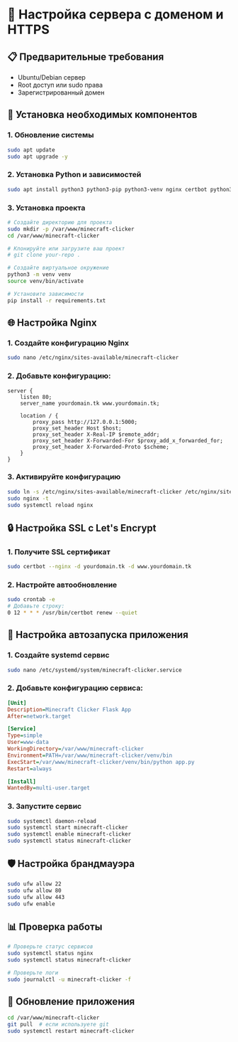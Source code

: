 # 🚀 Настройка сервера с доменом и HTTPS

## 📋 Предварительные требования
- Ubuntu/Debian сервер
- Root доступ или sudo права
- Зарегистрированный домен

## 🔧 Установка необходимых компонентов

### 1. Обновление системы
```bash
sudo apt update
sudo apt upgrade -y
```

### 2. Установка Python и зависимостей
```bash
sudo apt install python3 python3-pip python3-venv nginx certbot python3-certbot-nginx -y
```

### 3. Установка проекта
```bash
# Создайте директорию для проекта
sudo mkdir -p /var/www/minecraft-clicker
cd /var/www/minecraft-clicker

# Клонируйте или загрузите ваш проект
# git clone your-repo .

# Создайте виртуальное окружение
python3 -m venv venv
source venv/bin/activate

# Установите зависимости
pip install -r requirements.txt
```

## 🌐 Настройка Nginx

### 1. Создайте конфигурацию Nginx
```bash
sudo nano /etc/nginx/sites-available/minecraft-clicker
```

### 2. Добавьте конфигурацию:
```nginx
server {
    listen 80;
    server_name yourdomain.tk www.yourdomain.tk;

    location / {
        proxy_pass http://127.0.0.1:5000;
        proxy_set_header Host $host;
        proxy_set_header X-Real-IP $remote_addr;
        proxy_set_header X-Forwarded-For $proxy_add_x_forwarded_for;
        proxy_set_header X-Forwarded-Proto $scheme;
    }
}
```

### 3. Активируйте конфигурацию
```bash
sudo ln -s /etc/nginx/sites-available/minecraft-clicker /etc/nginx/sites-enabled/
sudo nginx -t
sudo systemctl reload nginx
```

## 🔒 Настройка SSL с Let's Encrypt

### 1. Получите SSL сертификат
```bash
sudo certbot --nginx -d yourdomain.tk -d www.yourdomain.tk
```

### 2. Настройте автообновление
```bash
sudo crontab -e
# Добавьте строку:
0 12 * * * /usr/bin/certbot renew --quiet
```

## 🚀 Настройка автозапуска приложения

### 1. Создайте systemd сервис
```bash
sudo nano /etc/systemd/system/minecraft-clicker.service
```

### 2. Добавьте конфигурацию сервиса:
```ini
[Unit]
Description=Minecraft Clicker Flask App
After=network.target

[Service]
Type=simple
User=www-data
WorkingDirectory=/var/www/minecraft-clicker
Environment=PATH=/var/www/minecraft-clicker/venv/bin
ExecStart=/var/www/minecraft-clicker/venv/bin/python app.py
Restart=always

[Install]
WantedBy=multi-user.target
```

### 3. Запустите сервис
```bash
sudo systemctl daemon-reload
sudo systemctl start minecraft-clicker
sudo systemctl enable minecraft-clicker
sudo systemctl status minecraft-clicker
```

## 🛡️ Настройка брандмауэра
```bash
sudo ufw allow 22
sudo ufw allow 80
sudo ufw allow 443
sudo ufw enable
```

## 📊 Проверка работы
```bash
# Проверьте статус сервисов
sudo systemctl status nginx
sudo systemctl status minecraft-clicker

# Проверьте логи
sudo journalctl -u minecraft-clicker -f
```

## 🔄 Обновление приложения
```bash
cd /var/www/minecraft-clicker
git pull  # если используете git
sudo systemctl restart minecraft-clicker
``` 